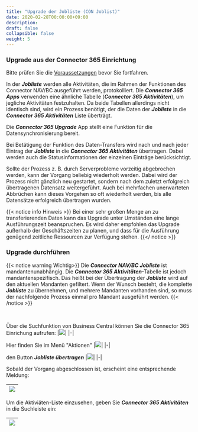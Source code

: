 ```yaml
---
title: "Upgrade der Jobliste (CON Joblist)"
date: 2020-02-28T00:00:00+09:00
description: 
draft: false
collapsible: false
weight: 5
---
```

### Upgrade aus der Connector 365 Einrichtung

Bitte prüfen Sie die [Voraussetzungen](/de-de/apps/connector-upgrade/first-steps/introduction) bevor Sie fortfahren.

In der ***Jobliste*** werden alle Aktivitäten, die im Rahmen der Funktionen des Connector NAV/BC ausgeführt werden, protokolliert.
Die ***Connector 365 Apps*** verwenden eine ähnliche Tabelle (***Connector 365 Aktivitäten***), um jegliche Aktivitäten festzuhalten.
Da beide Tabellen allerdings nicht identisch sind, wird ein Prozess benötigt, der die Daten der ***Jobliste*** in die ***Connector 365 Aktivitäten*** Liste überträgt.

Die ***Connector 365 Upgrade*** App stellt eine Funktion für die Datensynchronisierung bereit.

Bei Betätigung der Funktion des Daten-Transfers wird nach und nach jeder Eintrag der ***Jobliste*** in die ***Connector 365 Aktivitäten*** übertragen.
Dabei werden auch die Statusinformationen der einzelnen Einträge berücksichtigt. 

Sollte der Prozess z. B. durch Serverprobleme vorzeitig abgebrochen werden, kann der Vorgang beliebig wiederholt werden. Dabei wird der Prozess nicht gänzlich neu gestartet, sondern nach dem zuletzt erfolgreich übertragenen Datensatz weitergeführt. Auch bei mehrfachen unerwarteten Abbrüchen kann dieses Vorgehen so oft wiederholt werden, bis alle Datensätze erfolgreich übertragen wurden.

{{< notice info Hinweis >}}
Bei einer sehr großen Menge an zu transferierenden Daten kann das Upgrade unter Umständen eine lange Ausführungszeit beanspruchen.
Es wird daher empfohlen das Upgrade außerhalb der Geschäftszeiten zu planen, und dass für die Ausführung genügend zeitliche Ressourcen zur Verfügung stehen.
{{</ notice >}}

### Upgrade durchführen


{{< notice warning Wichtig>}}
Die ***Connector NAV/BC Jobliste*** ist mandantenunabhängig. Die ***Connector 365 Aktivitäten***-Tabelle ist jedoch mandantenspezifisch.
Das heißt bei der Übertragung der ***Jobliste*** wird auf den aktuellen Mandanten gefiltert. Wenn der Wunsch besteht, die komplette ***Jobliste*** zu übernehmen, und mehrere Mandanten vorhanden sind, so muss der nachfolgende Prozess einmal pro Mandant ausgeführt werden.
{{< /notice >}}

<br>

Über die Suchfunktion von Business Central können Sie die Connector 365 Einrichung aufrufen:
|![](/images/apps/Base/suche_connector_einr_de.png)|
|-|

Hier finden Sie im Menü "Aktionen"
|![](/images/apps/Upgrade%20App/connector_einrichtung_aktionen.png)|
|-|

den Button ***Jobliste übertragen***
|![](/images/apps/Upgrade%20App/button_transferiere_jobliste.png)|
|-|

Sobald der Vorgang abgeschlossen ist, erscheint eine entsprechende Meldung:

|![](/images/apps/Upgrade%20App/joblist_transfer_beendet.png)|
|-|

Um die Aktiviäten-Liste einzusehen, geben Sie ***Connector 365 Aktivitäten*** in die Suchleiste ein:

|![](/images/apps/Upgrade%20App/aktivitäten_suche.png)|
|-|
